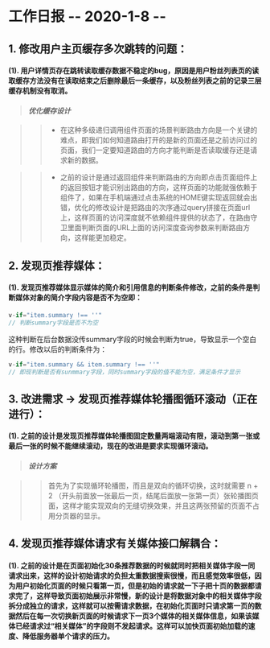 # 工作日报         -- 2020-1-8 -- 

## 1. 修改用户主页缓存多次跳转的问题：

#### (1). 用户详情页存在跳转读取缓存数据不稳定的bug，原因是用户粉丝列表页的读取缓存方法没有在读取结束之后删除最后一条缓存，以及粉丝列表之前的记录三层缓存机制没有取消。

> #### ***优化缓存设计***

>> + 在这种多级递归调用组件页面的场景判断路由方向是一个关键的难点，即我们如何知道路由打开的是新的页面还是之前访问过的页面，我们一定要知道路由的方向才能判断是否读取缓存还是请求新的数据。

>> + 之前的设计是通过返回组件来判断路由的方向即点击页面组件上的返回按钮才能识别出路由的方向，这样页面的功能就强依赖于组件了，如果在手机端通过点击系统的HOME键实现返回就会出错，优化的修改设计是把路由的次序通过query拼接在页面url上，这样页面的访问深度就不依赖组件提供的状态了，在路由守卫里面判断页面的URL上面的访问深度查询参数来判断路由方向，这样能更加稳定。

## 2. 发现页推荐媒体：

#### (1). 发现页推荐媒体显示媒体的简介和引用信息的判断条件修改，之前的条件是判断媒体对象的简介字段内容是否不为空即：
```javascript
v-if="item.summary !== ''"  
// 判断summary字段是否不为空
```
这种判断在后台数据没传summary字段的时候会判断为true，导致显示一个空白的行。修改以后的判断条件为：
```javascript
v-if="item.summary && item.summary !== ''"  
// 即现判断是否有sunmmary字段，同时summary字段的值不能为空，满足条件才显示
```

## 3. 改进需求 -> 发现页推荐媒体轮播图循环滚动（正在进行）：

#### (1). 之前的设计是发现页推荐媒体轮播图固定数量两端滚动有限，滚动到第一张或最后一张的时候不能继续滚动，现在的改进是要求实现循环滚动。

> #### ***设计方案***

>> 首先为了实现循环轮播图，而且是双向的循环切换，这时就需要 n + 2 （开头前面放一张最后一页，结尾后面放一张第一页）张轮播图页面，这样才能实现双向的无缝切换效果，并且这两张预留的页面不占用分页器的显示。

## 4. 发现页推荐媒体请求有关媒体接口解耦合：

#### (1). 之前的设计是在页面初始化30条推荐数据的时候就同时把相关媒体字段一同请求出来，这样的设计初始请求的负担太重数据搜索很慢，而且感觉效率很低，因为用户初始化页面的时候只看第一页，但是初始的请求就一下子把十页的数据都请求完了，这样导致页面初始展示非常慢，新的设计是将数据对象中的相关媒体字段拆分成独立的请求，这样就可以按需请求数据，在初始化页面时只请求第一页的数据然后在每一次切换新页面的时候请求下一页3个媒体的相关媒体信息，如果该媒体已经请求过“相关媒体”的字段则不发起请求。这样可以加快页面初始加载的速度、降低服务器单个请求的压力。














